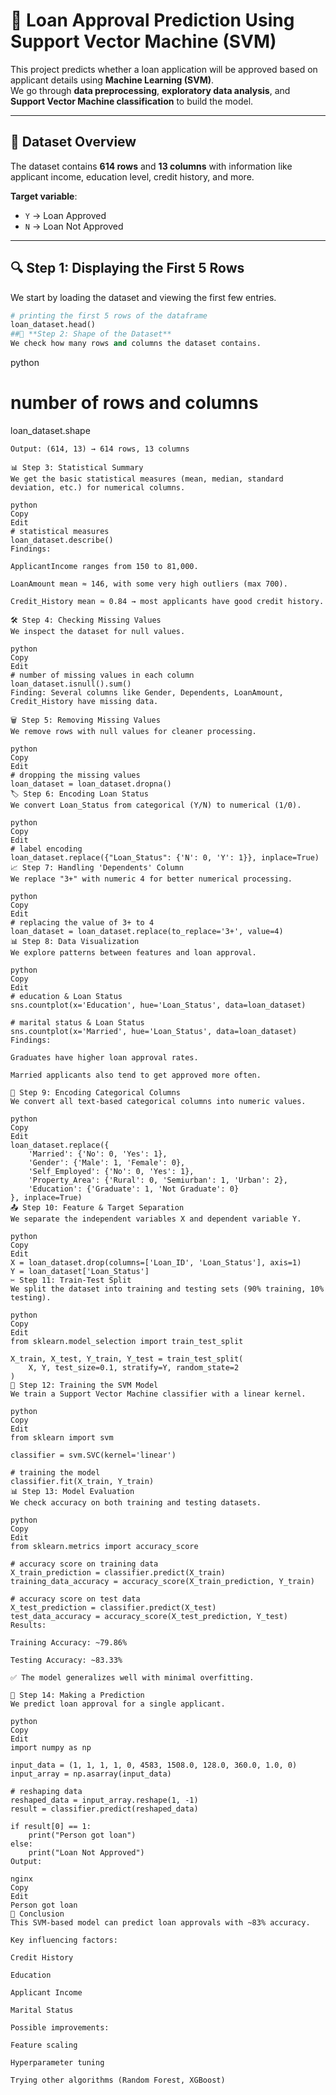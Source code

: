# 🏦 **Loan Approval Prediction Using Support Vector Machine (SVM)**

This project predicts whether a loan application will be approved based on applicant details using **Machine Learning (SVM)**.  
We go through **data preprocessing**, **exploratory data analysis**, and **Support Vector Machine classification** to build the model.

---

## 📂 **Dataset Overview**
The dataset contains **614 rows** and **13 columns** with information like applicant income, education level, credit history, and more.

**Target variable**:
- `Y` → Loan Approved
- `N` → Loan Not Approved

---

## 🔍 **Step 1: Displaying the First 5 Rows**
We start by loading the dataset and viewing the first few entries.

```python
# printing the first 5 rows of the dataframe
loan_dataset.head()
##📏 **Step 2: Shape of the Dataset**
We check how many rows and columns the dataset contains.
```
python
# number of rows and columns
loan_dataset.shape
```
Output: (614, 13) → 614 rows, 13 columns

📊 Step 3: Statistical Summary
We get the basic statistical measures (mean, median, standard deviation, etc.) for numerical columns.

python
Copy
Edit
# statistical measures
loan_dataset.describe()
Findings:

ApplicantIncome ranges from 150 to 81,000.

LoanAmount mean ≈ 146, with some very high outliers (max 700).

Credit_History mean ≈ 0.84 → most applicants have good credit history.

🛠 Step 4: Checking Missing Values
We inspect the dataset for null values.

python
Copy
Edit
# number of missing values in each column
loan_dataset.isnull().sum()
Finding: Several columns like Gender, Dependents, LoanAmount, Credit_History have missing data.

🗑 Step 5: Removing Missing Values
We remove rows with null values for cleaner processing.

python
Copy
Edit
# dropping the missing values
loan_dataset = loan_dataset.dropna()
🏷 Step 6: Encoding Loan Status
We convert Loan_Status from categorical (Y/N) to numerical (1/0).

python
Copy
Edit
# label encoding
loan_dataset.replace({"Loan_Status": {'N': 0, 'Y': 1}}, inplace=True)
📈 Step 7: Handling 'Dependents' Column
We replace "3+" with numeric 4 for better numerical processing.

python
Copy
Edit
# replacing the value of 3+ to 4
loan_dataset = loan_dataset.replace(to_replace='3+', value=4)
📊 Step 8: Data Visualization
We explore patterns between features and loan approval.

python
Copy
Edit
# education & Loan Status
sns.countplot(x='Education', hue='Loan_Status', data=loan_dataset)

# marital status & Loan Status
sns.countplot(x='Married', hue='Loan_Status', data=loan_dataset)
Findings:

Graduates have higher loan approval rates.

Married applicants also tend to get approved more often.

🔢 Step 9: Encoding Categorical Columns
We convert all text-based categorical columns into numeric values.

python
Copy
Edit
loan_dataset.replace({
    'Married': {'No': 0, 'Yes': 1},
    'Gender': {'Male': 1, 'Female': 0},
    'Self_Employed': {'No': 0, 'Yes': 1},
    'Property_Area': {'Rural': 0, 'Semiurban': 1, 'Urban': 2},
    'Education': {'Graduate': 1, 'Not Graduate': 0}
}, inplace=True)
📤 Step 10: Feature & Target Separation
We separate the independent variables X and dependent variable Y.

python
Copy
Edit
X = loan_dataset.drop(columns=['Loan_ID', 'Loan_Status'], axis=1)
Y = loan_dataset['Loan_Status']
✂ Step 11: Train-Test Split
We split the dataset into training and testing sets (90% training, 10% testing).

python
Copy
Edit
from sklearn.model_selection import train_test_split

X_train, X_test, Y_train, Y_test = train_test_split(
    X, Y, test_size=0.1, stratify=Y, random_state=2
)
🤖 Step 12: Training the SVM Model
We train a Support Vector Machine classifier with a linear kernel.

python
Copy
Edit
from sklearn import svm

classifier = svm.SVC(kernel='linear')

# training the model
classifier.fit(X_train, Y_train)
📊 Step 13: Model Evaluation
We check accuracy on both training and testing datasets.

python
Copy
Edit
from sklearn.metrics import accuracy_score

# accuracy score on training data
X_train_prediction = classifier.predict(X_train)
training_data_accuracy = accuracy_score(X_train_prediction, Y_train)

# accuracy score on test data
X_test_prediction = classifier.predict(X_test)
test_data_accuracy = accuracy_score(X_test_prediction, Y_test)
Results:

Training Accuracy: ~79.86%

Testing Accuracy: ~83.33%

✅ The model generalizes well with minimal overfitting.

🧮 Step 14: Making a Prediction
We predict loan approval for a single applicant.

python
Copy
Edit
import numpy as np

input_data = (1, 1, 1, 1, 0, 4583, 1508.0, 128.0, 360.0, 1.0, 0)
input_array = np.asarray(input_data)

# reshaping data
reshaped_data = input_array.reshape(1, -1)
result = classifier.predict(reshaped_data)

if result[0] == 1:
    print("Person got loan")
else:
    print("Loan Not Approved")
Output:

nginx
Copy
Edit
Person got loan
🏁 Conclusion
This SVM-based model can predict loan approvals with ~83% accuracy.

Key influencing factors:

Credit History

Education

Applicant Income

Marital Status

Possible improvements:

Feature scaling

Hyperparameter tuning

Trying other algorithms (Random Forest, XGBoost)

